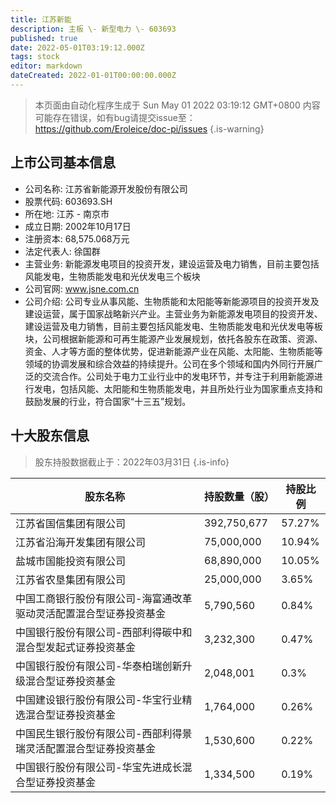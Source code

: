```yaml
---
title: 江苏新能
description: 主板 \- 新型电力 \- 603693
published: true
date: 2022-05-01T03:19:12.000Z
tags: stock
editor: markdown
dateCreated: 2022-01-01T00:00:00.000Z
---
```


> 本页面由自动化程序生成于 Sun May 01 2022 03:19:12 GMT+0800
> 内容可能存在错误，如有bug请提交issue至：https://github.com/Eroleice/doc-pi/issues
{.is-warning}

## 上市公司基本信息
- 公司名称: 江苏省新能源开发股份有限公司
- 股票代码: 603693.SH
- 所在地: 江苏 - 南京市
- 成立日期: 2002年10月17日
- 注册资本: 68,575.068万元
- 法定代表人: 徐国群
- 主营业务: 新能源发电项目的投资开发，建设运营及电力销售，目前主要包括风能发电，生物质能发电和光伏发电三个板块
- 公司官网: www.jsne.com.cn
- 公司介绍: 公司专业从事风能、生物质能和太阳能等新能源项目的投资开发及建设运营，属于国家战略新兴产业。主营业务为新能源发电项目的投资开发、建设运营及电力销售，目前主要包括风能发电、生物质能发电和光伏发电等板块，公司根据新能源和可再生能源产业发展规划，依托各股东在政策、资源、资金、人才等方面的整体优势，促进新能源产业在风能、太阳能、生物质能等领域的协调发展和综合效益的持续提升。公司在多个领域和国内外同行开展广泛的交流合作。公司处于电力工业行业中的发电环节，并专注于利用新能源进行发电，包括风能、太阳能和生物质能发电，并且所处行业为国家重点支持和鼓励发展的行业，符合国家“十三五”规划。


## 十大股东信息
> 股东持股数据截止于：2022年03月31日
{.is-info}

| 股东名称 | 持股数量（股） | 持股比例 |
| --- | --- | --- |
| 江苏省国信集团有限公司 | 392,750,677 | 57.27% |
| 江苏省沿海开发集团有限公司 | 75,000,000 | 10.94% |
| 盐城市国能投资有限公司 | 68,890,000 | 10.05% |
| 江苏省农垦集团有限公司 | 25,000,000 | 3.65% |
| 中国工商银行股份有限公司-海富通改革驱动灵活配置混合型证券投资基金 | 5,790,560 | 0.84% |
| 中国银行股份有限公司-西部利得碳中和混合型发起式证券投资基金 | 3,232,300 | 0.47% |
| 中国银行股份有限公司-华泰柏瑞创新升级混合型证券投资基金 | 2,048,001 | 0.3% |
| 中国建设银行股份有限公司-华宝行业精选混合型证券投资基金 | 1,764,000 | 0.26% |
| 中国民生银行股份有限公司-西部利得景瑞灵活配置混合型证券投资基金 | 1,530,600 | 0.22% |
| 中国银行股份有限公司-华宝先进成长混合型证券投资基金 | 1,334,500 | 0.19% |




